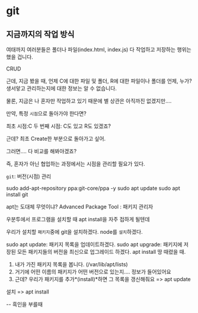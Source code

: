 # git 

## 지금까지의 작업 방식

여태까지 여러분들은 폴더나 파일(index.html, index.js) 다 작업하고 저장하는 행위는 했을 겁니다.

CRUD 

근데, 지금 봤을 때, 언제 C에 대한 파일 및 폴더, R에 대한 파일이나 폴더를 언제, 누가? 생서앟고 관리하는지에 대한 정보는
알 수 없습니다.

물론, 지금은 나 혼자만 작업하고 있기 때문에 별 상관은 아직까진 없겠지만....

만약, 특정 `시점`으로 돌아가야 한다면?

최초 시점:C
두 번째 시점: C도 있고 R도 있겠죠?

근데? 최초 Create한 부분으로 돌아가고 싶어.

그러면.... 다 비교를 해봐야겠죠?

즉, 혼자가 아닌 협업하는 과정에서는 시점을 관리할 필요가 있다.

`git`: 버전(시점) 관리

sudo add-apt-repository ppa:git-core/ppa -y
sudo apt update
sudo apt install git 

apt는 도대체 무엇이냐?
Advanced Package Tool : 패키지 관리자

우분투에서 프로그램을 설치할 때 apt install을 자주 접하게 될텐데

우리가 설치할 `패키지`중에 git을 설치하겠다.
node를 `설치`하겠다.

sudo apt update: 패키지 목록을 업데이트하겠다.
sudo apt upgrade: 패키지에 저장된 모든 패키지들의 버전을 최신으로 업그레이드 하겠다.
    <!-- 우분투 OS 전체 APP에 대한 버전업 -->
apt install 땅 때렸을 때.
1. 내가 가진 패키지 목록을 봅니다. (/var/lib/apt/lists)
2. 거기에 어떤 이름의 패키지가 어떤 버전으로 있는지.... 정보가 들어있어요
3. 근데? 우리가 패키지를 추가*(install)*하면 그 목록을 갱신해줘요
=> apt update

설치 => apt install



-- 흑인을 부를때
